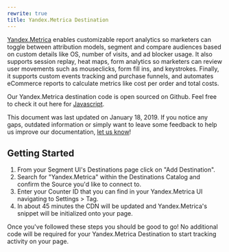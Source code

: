 ```yaml
---
rewrite: true
title: Yandex.Metrica Destination
---
```

[Yandex.Metrica](https://metrica.yandex.com/about?utm_source=segmentio&utm_medium=docs&utm_campaign=partners) enables customizable report analytics so marketers can toggle between attribution models, segment and compare audiences based on custom details like OS, number of visits, and ad blocker usage. It also supports session replay, heat maps, form analytics so marketers can review user movements such as mouseclicks, form fill ins, and keystrokes. Finally, it supports custom events tracking and purchase funnels, and automates eCommerce reports to calculate metrics like cost per order and total costs.

Our Yandex.Metrica destination code is open sourced on Github. Feel free to check it out here for [Javascript](https://github.com/segment-integrations/analytics.js-integration-yandex-metrica).

This document was last updated on January 18, 2019. If you notice any gaps, outdated information or simply want to leave some feedback to help us improve our documentation, [let us know](https://segment.com/help/contact)!

## Getting Started

1. From your Segment UI's Destinations page click on "Add Destination".
2. Search for "Yandex.Metrica" within the Destinations Catalog and confirm the Source you'd like to connect to.
3. Enter your Counter ID that you can find in your Yandex.Metrica UI navigating to Settings > Tag.
4. In about 45 minutes the CDN will be updated and Yandex.Metrica's snippet will be initialized onto your page.

Once you've followed these steps you should be good to go! No additional code will be required for your Yandex.Metrica Destination to start tracking activity on your page.
